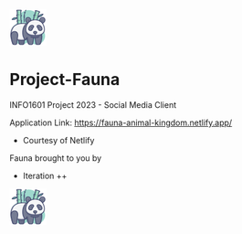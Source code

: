 ![fauna_logo](favicon.png)

# Project-Fauna
INFO1601 Project 2023 - Social Media Client

Application Link: https://fauna-animal-kingdom.netlify.app/
- Courtesy of Netlify

Fauna brought to you by 
- Iteration ++

![fauna_logo](favicon.png)

